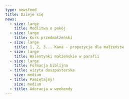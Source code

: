 ```yaml
---
type: newsfeed
title: Dzieje się
news:
  - size: large
    title: Modlitwa o pokój
  - size: large
    title: Kurs przedmałżeński
  - size: large
    title: 1, 2, 3... Kana - propozycja dla małżeństw
  - size: large
    title: Walentynki małżeńskie w parafii
  - size: large
    title: Formacja biblijna
  - title: wizyta duszpasterska
    size: medium
  - title: Pamiętajmy!
    size: medium
  - title: Adoracja w weekendy
---
```

